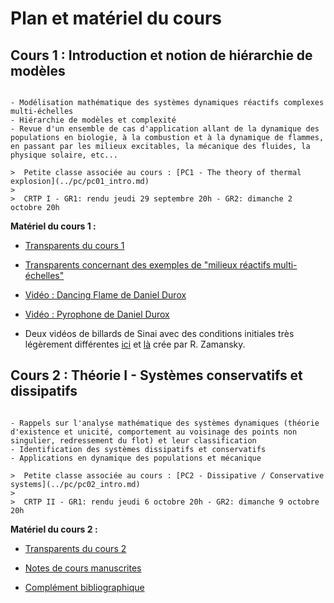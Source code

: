 # Plan et matériel du cours

## Cours 1 : Introduction et notion de hiérarchie de modèles

```{admonition} Lundi 19 Septembre 2022

- Modélisation mathématique des systèmes dynamiques réactifs complexes multi-échelles
- Hiérarchie de modèles et complexité
- Revue d'un ensemble de cas d'application allant de la dynamique des populations en biologie, à la combustion et à la dynamique de flammes, en passant par les milieux excitables, la mécanique des fluides, la physique solaire, etc... 

>  Petite classe associée au cours : [PC1 - The theory of thermal explosion](../pc/pc01_intro.md) 
>
>  CRTP I - GR1: rendu jeudi 29 septembre 20h - GR2: dimanche 2 octobre 20h 
```

**Matériel du cours 1 :**

- [Transparents du cours 1](https://moodle.polytechnique.fr/pluginfile.php/438649/mod_folder/content/0/MAP551_Intro_Massot_2022_2023.pdf?forcedownload=1)
- [Transparents concernant des exemples de "milieux réactifs multi-échelles"](https://moodle.polytechnique.fr/pluginfile.php/438649/mod_folder/content/0/Exemples_CoursMAP551_2022_2023_Slides.pdf?forcedownload=1)

- [Vidéo : Dancing Flame de Daniel Durox](https://youtu.be/oTzOHjhBZFY)

- [Vidéo : Pyrophone de Daniel Durox](https://www.youtube.com/watch?v=rI37T3vA7fM)

- Deux vidéos de billards de Sinai avec des conditions initiales très légèrement différentes [ici](https://moodle.polytechnique.fr/pluginfile.php/318423/mod_folder/content/0/sinai.mp4?forcedownload=1) et [là](https://moodle.polytechnique.fr/pluginfile.php/318423/mod_folder/content/0/sinai1.mp4?forcedownload=1) crée par R. Zamansky.

## Cours 2 : Théorie I - Systèmes conservatifs et dissipatifs


```{admonition} Lundi 26 Septembre 2022

- Rappels sur l'analyse mathématique des systèmes dynamiques (théorie d'existence et unicité, comportement au voisinage des points non singulier, redressement du flot) et leur classification
- Identification des systèmes dissipatifs et conservatifs
- Applications en dynamique des populations et mécanique

>  Petite classe associée au cours : [PC2 - Dissipative / Conservative systems](../pc/pc02_intro.md)
>
>  CRTP II - GR1: rendu jeudi 6 octobre 20h - GR2: dimanche 9 octobre 20h

```

**Matériel du cours 2 :**

- [Transparents du cours 2](https://moodle.polytechnique.fr/pluginfile.php/438652/mod_folder/content/0/presMAP551_Cours2_Sept2022.pdf?forcedownload=1)

- [Notes de cours manuscrites](https://moodle.polytechnique.fr/pluginfile.php/438652/mod_folder/content/0/MAP551_Massot_Series_2022_2023_Notes_de_Cours2.pdf?forcedownload=1)

- [Complément bibliographique](https://moodle.polytechnique.fr/pluginfile.php/438652/mod_folder/content/0/MAP551_histoire_theorie_Cours2_Massot_2022_2023.zip?forcedownload=1)
